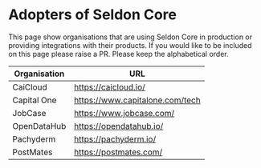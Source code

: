 # Adopters of Seldon Core

This page show organisations that are using Seldon Core in production or providing integrations with their products. If you would like to be included on this page please raise a PR. Please keep the alphabetical order.

| Organisation | URL |
| ------------ | ----|
| CaiCloud | https://caicloud.io/ |
| Capital One | https://www.capitalone.com/tech |
| JobCase | https://www.jobcase.com/ |
| OpenDataHub | https://opendatahub.io/ |
| Pachyderm | https://pachyderm.io/ |
| PostMates | https://postmates.com/ |
